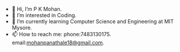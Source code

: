 - 👋 Hi, I’m P K Mohan.
- 👀 I’m interested in Coding.
- 🌱 I’m currently learning Computer Science and Engineering at MIT Mysore.
- 📫 How to reach me:
    phone:7483130175.
    email:mohanpanathale18@gmail.com.

